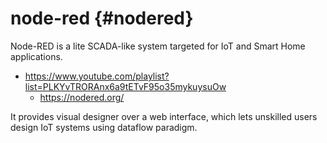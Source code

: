 # node-red {#nodered}

Node-RED is a lite SCADA-like system targeted for IoT and Smart Home applications. 

* https://www.youtube.com/playlist?list=PLKYvTRORAnx6a9tETvF95o35mykuysuOw
	* https://nodered.org/

It provides visual designer over a web interface, which lets unskilled users 
design IoT systems using dataflow paradigm.
